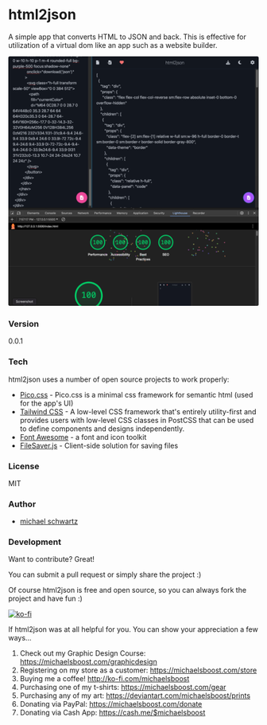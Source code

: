 # html2json

A simple app that converts HTML to JSON and back. This is effective for utilization of a virtual dom like an app such as a website builder.

![](https://raw.githubusercontent.com/michaelsboost/html2json/main/screenshot.png)

### Version
0.0.1

### Tech

html2json uses a number of open source projects to work properly:

* [Pico.css](https://picocss.com/) - Pico.css is a minimal css framework for semantic html (used for the app's UI)
* [Tailwind CSS](https://tailwindcss.com/) - A low-level CSS framework that's entirely utility-first and provides users with low-level CSS classes in PostCSS that can be used to define components and designs independently.
* [Font Awesome](https://fontawesome.com/) - a font and icon toolkit
* [FileSaver.js](https://github.com/eligrey/FileSaver.js/) - Client-side solution for saving files

### License
MIT

### Author

- [michael schwartz](https://michaelsboost.github.io/)

### Development

Want to contribute? Great!  

You can submit a pull request or simply share the project :)  

Of course html2json is free and open source, so you can always fork the project and have fun :)  

[![ko-fi](https://az743702.vo.msecnd.net/cdn/kofi2.png?v=0)](https://ko-fi.com/michaelsboost)  

If html2json was at all helpful for you. You can show your appreciation a few ways...  

1) Check out my Graphic Design Course: https://michaelsboost.com/graphicdesign  
2) Registering on my store as a customer: https://michaelsboost.com/store  
3) Buying me a coffee! http://ko-fi.com/michaelsboost  
4) Purchasing one of my t-shirts: https://michaelsboost.com/gear  
5) Purchasing any of my art: https://deviantart.com/michaelsboost/prints  
6) Donating via PayPal: https://michaelsboost.com/donate  
7) Donating via Cash App: https://cash.me/$michaelsboost  

